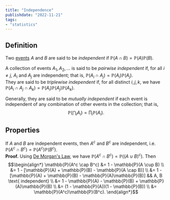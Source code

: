 ```yaml
---
title: "Independence"
publishdate: "2022-11-21"
tags:
- "statistics"
---
```


## Definition
Two [events](statistics/event.md) $A$ and $B$ are said to be *independent* if $\mathbb{P}(A \cap B) = \mathbb{P}(A)\mathbb{P}(B)$.

A collection of events $A_1, A_2, \dots$ is said to be *pairwise independent* if, for all $i \neq j$, $A_i$ and $A_j$ are independent; that is, $\mathbb{P}(A_i \cap A_j) = \mathbb{P}(A_i)\mathbb{P}(A_j)$. \
They are said to be *triplewise independent* if, for all distinct $i, j, k$, we have $\mathbb{P}(A_i \cap A_j \cap A_k) = \mathbb{P}(A_i)\mathbb{P}(A_j)\mathbb{P}(A_k)$.

Generally, they are said to be *mutually independent* if each event is independent of any combination of other events in the collection; that is, $$\mathbb{P}\left(\bigcap_i A_i \right) = \prod_i \mathbb{P}(A_i).$$

## Properties

If $A$ and $B$ are independent events, then $A^c$ and $B^c$ are independent, i.e. $\mathbb{P}(A^c \cap B^c) = \mathbb{P}(A^c)\mathbb{P}(B^c)$. \
**Proof.** Using [De Morgan's Law](statistics/de-morgans-laws.md), we have $\mathbb{P}(A^c \cap B^c) = \mathbb{P}((A \cup B)^c)$. Then
$$\begin{align*}
\mathbb{P}(A^c \cap B^c) &= 1 - \mathbb{P}(A \cup B) \\
&= 1 - [\mathbb{P}(A) + \mathbb{P}(B) - \mathbb{P}(A \cap B)] \\
&= 1 - [\mathbb{P}(A) + \mathbb{P}(B) - \mathbb{P}(A)\mathbb{P}(B)] && A, B \text{ independent} \\
&= 1 - \mathbb{P}(A) - \mathbb{P}(B) + \mathbb{P}(A)\mathbb{P}(B) \\
&= (1 - \mathbb{P}(A))(1 - \mathbb{P}(B)) \\
&= \mathbb{P}(A^c)\mathbb{P}(B^c).
\end{align*}$$
